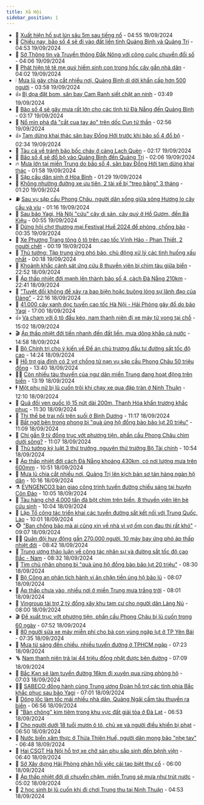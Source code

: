```yaml
---
title: Xã Hội
sidebar_position: 1
---
```


<!-- dantri-xa-hoi:START -->
- 🫣 [Xuất hiện hố sụt lún sâu 5m sau tiếng nổ](https://dantri.com.vn/xa-hoi/xuat-hien-ho-sut-lun-sau-5m-sau-tieng-no-20240919114035791.htm) - 04:55 19/09/2024
- 💼 [Chiều nay, bão số 4 sẽ đi vào đất liền tỉnh Quảng Bình và Quảng Trị](https://dantri.com.vn/xa-hoi/chieu-nay-bao-so-4-se-di-vao-dat-lien-tinh-quang-binh-va-quang-tri-20240919115221469.htm) - 04:53 19/09/2024
- 🎊 [Sở Thông tin và Truyền thông Đắk Nông với công cuộc chuyển đổi số](https://dantri.com.vn/xa-hoi/so-thong-tin-va-truyen-thong-dak-nong-voi-cong-cuoc-chuyen-doi-so-20240919103546409.htm) - 04:06 19/09/2024
- 🙉 [Phát hiện tê tê mẹ quý hiếm sinh con trong hốc cây gần nhà dân](https://dantri.com.vn/xa-hoi/phat-hien-te-te-me-quy-hiem-sinh-con-trong-hoc-cay-gan-nha-dan-20240919091127053.htm) - 04:02 19/09/2024
- 🕯 [Mưa lũ gây chia cắt nhiều nơi, Quảng Bình di dời khẩn cấp hơn 500 người](https://dantri.com.vn/xa-hoi/mua-lu-gay-chia-cat-nhieu-noi-quang-binh-di-doi-khan-cap-hon-500-nguoi-20240919100446245.htm) - 03:58 19/09/2024
- 👍 [Bị dọa đặt bom, sân bay Cam Ranh siết chặt an ninh](https://dantri.com.vn/xa-hoi/bi-doa-dat-bom-san-bay-cam-ranh-siet-chat-an-ninh-20240919101812366.htm) - 03:49 19/09/2024
- 🤖 [Bão số 4 sẽ gây mưa rất lớn cho các tỉnh từ Đà Nẵng đến Quảng Bình](https://dantri.com.vn/xa-hoi/bao-so-4-se-gay-mua-rat-lon-cho-cac-tinh-tu-da-nang-den-quang-binh-20240919100425678.htm) - 03:17 19/09/2024
- 🙉 [Nổ mìn phá đá &quot;cắt cua tay áo&quot; trên dốc Cun tử thần](https://dantri.com.vn/xa-hoi/no-min-pha-da-cat-cua-tay-ao-tren-doc-cun-tu-than-20240919090811928.htm) - 02:56 19/09/2024
- 👍 [Tạm dừng khai thác sân bay Đồng Hới trước khi bão số 4 đổ bộ](https://dantri.com.vn/xa-hoi/tam-dung-khai-thac-san-bay-dong-hoi-truoc-khi-bao-so-4-do-bo-20240919080643808.htm) - 02:34 19/09/2024
- 🗽 [Tàu cá về tránh bão bốc cháy ở cảng Lạch Quèn](https://dantri.com.vn/xa-hoi/tau-ca-ve-tranh-bao-boc-chay-o-cang-lach-quen-20240919081743490.htm) - 02:17 19/09/2024
- 🗽 [Bão số 4 sẽ đổ bộ vào Quảng Bình đến Quảng Trị](https://dantri.com.vn/xa-hoi/bao-so-4-se-do-bo-vao-quang-binh-den-quang-tri-20240919085910521.htm) - 02:06 19/09/2024
- 🔥 [Mưa lớn tại miền Trung do bão số 4, sân bay Đồng Hới tạm dừng khai thác](https://dantri.com.vn/xa-hoi/mua-lon-tai-mien-trung-do-bao-so-4-san-bay-dong-hoi-tam-dung-khai-thac-20240919080057668.htm) - 01:58 19/09/2024
- 🦒 [Sập cầu dân sinh ở Hòa Bình](https://dantri.com.vn/xa-hoi/sap-cau-dan-sinh-o-hoa-binh-20240919081015223.htm) - 01:29 19/09/2024
- 🧐 [Không nhường đường xe ưu tiên, 2 tài xế bị &quot;treo bằng&quot; 3 tháng](https://dantri.com.vn/xa-hoi/khong-nhuong-duong-xe-uu-tien-2-tai-xe-bi-treo-bang-3-thang-20240919081104727.htm) - 01:20 19/09/2024
- ⛽️ [Sau vụ sập cầu Phong Châu, người dân sống giữa sông Hương lo cây cầu vá víu](https://dantri.com.vn/xa-hoi/sau-vu-sap-cau-phong-chau-nguoi-dan-song-giua-song-huong-lo-cay-cau-va-viu-20240919074750941.htm) - 01:16 19/09/2024
- 🚀 [Sau bão Yagi, Hà Nội &quot;cứu&quot; cây di sản, cây quý ở Hồ Gươm, đền Bà Kiệu](https://dantri.com.vn/xa-hoi/sau-bao-yagi-ha-noi-cuu-cay-di-san-cay-quy-o-ho-guom-den-ba-kieu-20240917225132964.htm) - 00:55 19/09/2024
- 🦒 [Dừng hội chợ thương mại Festival Huế 2024 để phòng, chống bão](https://dantri.com.vn/xa-hoi/dung-hoi-cho-thuong-mai-festival-hue-2024-de-phong-chong-bao-20240919052545685.htm) - 00:35 19/09/2024
- 🦅 [Xe Phương Trang tông ô tô trên cao tốc Vĩnh Hảo - Phan Thiết, 2 người chết](https://dantri.com.vn/xa-hoi/xe-phuong-trang-tong-o-to-tren-cao-toc-vinh-hao-phan-thiet-2-nguoi-chet-20240919070849688.htm) - 00:19 19/09/2024
- 🚀 [Thủ tướng: Tập trung ứng phó bão, chủ động xử lý các tình huống xấu nhất](https://dantri.com.vn/xa-hoi/thu-tuong-tap-trung-ung-pho-bao-chu-dong-xu-ly-cac-tinh-huong-xau-nhat-20240919070521098.htm) - 00:18 19/09/2024
- 🦅 [Khoảnh khắc cảnh sát ứng cứu 8 thuyền viên bị chìm tàu giữa biển](https://dantri.com.vn/xa-hoi/khoanh-khac-canh-sat-ung-cuu-8-thuyen-vien-bi-chim-tau-giua-bien-20240918220939607.htm) - 22:52 18/09/2024
- 🤠 [Áp thấp nhiệt đới mạnh lên thành bão số 4, cách Đà Nẵng 210km](https://dantri.com.vn/xa-hoi/ap-thap-nhiet-doi-manh-len-thanh-bao-so-4-cach-da-nang-210km-20240919053348550.htm) - 22:41 18/09/2024
- 💄 [&quot;Tuyệt đối không để xảy ra bao biện hoặc buông lỏng sự lãnh đạo của Đảng&quot;](https://dantri.com.vn/xa-hoi/tuyet-doi-khong-de-xay-ra-bao-bien-hoac-buong-long-su-lanh-dao-cua-dang-20240918120513092.htm) - 22:16 18/09/2024
- 🥷 [41.000 cây xanh dọc tuyến cao tốc Hà Nội - Hải Phòng gãy đổ do bão Yagi](https://dantri.com.vn/xa-hoi/41000-cay-xanh-doc-tuyen-cao-toc-ha-noi-hai-phong-gay-do-do-bao-yagi-20240918171454247.htm) - 17:00 18/09/2024
- 👍 [Va chạm với ô tô đầu kéo, nam thanh niên đi xe máy tử vong tại chỗ](https://dantri.com.vn/xa-hoi/va-cham-voi-o-to-dau-keo-nam-thanh-nien-di-xe-may-tu-vong-tai-cho-20240918212414169.htm) - 15:02 18/09/2024
- 🎬 [Áp thấp nhiệt đới tiến nhanh đến đất liền, mưa dông khắp cả nước](https://dantri.com.vn/xa-hoi/ap-thap-nhiet-doi-tien-nhanh-den-dat-lien-mua-dong-khap-ca-nuoc-20240918214000510.htm) - 14:58 18/09/2024
- 🦒 [Bộ Chính trị cho ý kiến về Đề án chủ trương đầu tư đường sắt tốc độ cao](https://dantri.com.vn/xa-hoi/bo-chinh-tri-cho-y-kien-ve-de-an-chu-truong-dau-tu-duong-sat-toc-do-cao-20240918212410638.htm) - 14:24 18/09/2024
- 🌊 [Hỗ trợ gia đình có 2 vợ chồng tử nạn vụ sập cầu Phong Châu 50 triệu đồng](https://dantri.com.vn/xa-hoi/ho-tro-gia-dinh-co-2-vo-chong-tu-nan-vu-sap-cau-phong-chau-50-trieu-dong-20240918202517184.htm) - 13:40 18/09/2024
- 🧑‍💻 [Còn nhiều tàu thuyền của ngư dân miền Trung đang hoạt động trên biển](https://dantri.com.vn/xa-hoi/con-nhieu-tau-thuyen-cua-ngu-dan-mien-trung-dang-hoat-dong-tren-bien-20240918184718580.htm) - 13:19 18/09/2024
- 🕴 [Một phụ nữ bị lũ cuốn trôi khi chạy xe qua đập tràn ở Ninh Thuận](https://dantri.com.vn/xa-hoi/mot-phu-nu-bi-lu-cuon-troi-khi-chay-xe-qua-dap-tran-o-ninh-thuan-20240918170257944.htm) - 12:10 18/09/2024
- 🤔 [Quả đồi ven quốc lộ 15 nứt dài 200m, Thanh Hóa khẩn trương khắc phục](https://dantri.com.vn/xa-hoi/qua-doi-ven-quoc-lo-15-nut-dai-200m-thanh-hoa-khan-truong-khac-phuc-20240918181827570.htm) - 11:30 18/09/2024
- 💄 [Thi thể bé trai nổi trên suối ở Bình Dương](https://dantri.com.vn/xa-hoi/thi-the-be-trai-noi-tren-suoi-o-binh-duong-20240918175805409.htm) - 11:17 18/09/2024
- 🧠 [Bất ngờ bên trong phong bì &quot;quà ủng hộ đồng bào bão lụt 20 triệu&quot;](https://dantri.com.vn/xa-hoi/bat-ngo-ben-trong-phong-bi-qua-ung-ho-dong-bao-bao-lut-20-trieu-20240918175344352.htm) - 11:09 18/09/2024
- 🦣 [Chi gần 9 tỷ đồng trục vớt phương tiện, phần cầu Phong Châu chìm dưới sông?](https://dantri.com.vn/xa-hoi/chi-gan-9-ty-dong-truc-vot-phuong-tien-phan-cau-phong-chau-chim-duoi-song-20240918174115082.htm) - 11:07 18/09/2024
- 💫 [Thủ tướng kỷ luật 3 thứ trưởng, nguyên thứ trưởng Bộ Tài chính](https://dantri.com.vn/xa-hoi/thu-tuong-ky-luat-3-thu-truong-nguyen-thu-truong-bo-tai-chinh-20240918174522696.htm) - 10:54 18/09/2024
- 🚀 [Áp thấp nhiệt đới cách Đà Nẵng khoảng 430km, có nơi lượng mưa trên 600mm](https://dantri.com.vn/xa-hoi/ap-thap-nhiet-doi-cach-da-nang-khoang-430km-co-noi-luong-mua-tren-600mm-20240918173510052.htm) - 10:51 18/09/2024
- 🤔 [Mưa lũ chia cắt nhiều nơi, Quảng Trị lên kịch bản sơ tán hàng ngàn hộ dân](https://dantri.com.vn/xa-hoi/mua-lu-chia-cat-nhieu-noi-quang-tri-len-kich-ban-so-tan-hang-ngan-ho-dan-20240918093011720.htm) - 10:16 18/09/2024
- ⚗️ [EVNGENCO3 bàn giao công trình tuyến đường chiếu sáng tại huyện Côn Đảo](https://dantri.com.vn/xa-hoi/evngenco3-ban-giao-cong-trinh-tuyen-duong-chieu-sang-tai-huyen-con-dao-20240918163842641.htm) - 10:05 18/09/2024
- 🫶 [Tàu hàng chở 4.000 tấn đá bột chìm trên biển, 8 thuyền viên lên bè cứu sinh](https://dantri.com.vn/xa-hoi/tau-hang-cho-4000-tan-da-bot-chim-tren-bien-8-thuyen-vien-len-be-cuu-sinh-20240918164200658.htm) - 10:04 18/09/2024
- 🌮 [Lập Tổ công tác triển khai các tuyến đường sắt kết nối với Trung Quốc, Lào](https://dantri.com.vn/xa-hoi/lap-to-cong-tac-trien-khai-cac-tuyen-duong-sat-ket-noi-voi-trung-quoc-lao-20240918165739243.htm) - 10:01 18/09/2024
- 🐵 [&quot;Ban chống bão mà ai cũng xin về nhà vì vợ ốm con đau thì rất khó&quot;](https://dantri.com.vn/xa-hoi/ban-chong-bao-ma-ai-cung-xin-ve-nha-vi-vo-om-con-dau-thi-rat-kho-20240918152453534.htm) - 09:07 18/09/2024
- 🧑‍🏫 [Quân đội huy động gần 270.000 người, 10 máy bay ứng phó áp thấp nhiệt đới](https://dantri.com.vn/xa-hoi/quan-doi-huy-dong-gan-270000-nguoi-10-may-bay-ung-pho-ap-thap-nhiet-doi-20240918152246694.htm) - 08:42 18/09/2024
- 💫 [Trung ương thảo luận về công tác nhân sự và đường sắt tốc độ cao Bắc - Nam](https://dantri.com.vn/xa-hoi/trung-uong-thao-luan-ve-cong-tac-nhan-su-va-duong-sat-toc-do-cao-bac-nam-20240918152900562.htm) - 08:32 18/09/2024
- 🦩 [Tìm chủ nhân phong bì &quot;quà ủng hộ đồng bào bão lụt 20 triệu&quot;](https://dantri.com.vn/xa-hoi/tim-chu-nhan-phong-bi-qua-ung-ho-dong-bao-bao-lut-20-trieu-20240918145803830.htm) - 08:30 18/09/2024
- 🦄 [Bộ Công an phân tích hành vi ăn chặn tiền ủng hộ bão lũ](https://dantri.com.vn/phap-luat/bo-cong-an-phan-tich-hanh-vi-an-chan-tien-ung-ho-bao-lu-20240918145605281.htm) - 08:07 18/09/2024
- 💂 [Áp thấp chưa vào, nhiều nơi ở miền Trung mưa trắng trời](https://dantri.com.vn/xa-hoi/ap-thap-chua-vao-nhieu-noi-o-mien-trung-mua-trang-troi-20240918142221650.htm) - 08:01 18/09/2024
- 💄 [Vingroup tài trợ 2 tỷ đồng xây khu tạm cư cho người dân Làng Nủ](https://dantri.com.vn/xa-hoi/vingroup-tai-tro-2-ty-dong-xay-khu-tam-cu-cho-nguoi-dan-lang-nu-20240918220622238.htm) - 08:00 18/09/2024
- 🎬 [Đề xuất trục vớt phương tiện, phần cầu Phong Châu bị lũ cuốn trong 60 ngày](https://dantri.com.vn/xa-hoi/de-xuat-truc-vot-phuong-tien-phan-cau-phong-chau-bi-lu-cuon-trong-60-ngay-20240918144112550.htm) - 07:52 18/09/2024
- 👀 [80 người sửa xe máy miễn phí cho bà con vùng ngập lụt ở TP Yên Bái](https://dantri.com.vn/xa-hoi/80-nguoi-sua-xe-may-mien-phi-cho-ba-con-vung-ngap-lut-o-tp-yen-bai-20240918142518549.htm) - 07:35 18/09/2024
- 💃 [Mưa từ sáng đến chiều, nhiều tuyến đường ở TPHCM ngập](https://dantri.com.vn/xa-hoi/mua-tu-sang-den-chieu-nhieu-tuyen-duong-o-tphcm-ngap-20240918135441891.htm) - 07:23 18/09/2024
- 🪜 [Nam thanh niên trả lại 44 triệu đồng nhặt được bên đường](https://dantri.com.vn/xa-hoi/nam-thanh-nien-tra-lai-44-trieu-dong-nhat-duoc-ben-duong-20240918140014329.htm) - 07:09 18/09/2024
- 📝 [Bắc Kạn sẽ làm tuyến đường 16km đi xuyên qua rừng phòng hộ](https://dantri.com.vn/xa-hoi/bac-kan-se-lam-tuyen-duong-16km-di-xuyen-qua-rung-phong-ho-20240918135654359.htm) - 07:03 18/09/2024
- 🧑‍💻 [SABECO đồng hành cùng Trung ương Đoàn hỗ trợ các tỉnh phía Bắc khắc phục sau bão Yagi](https://dantri.com.vn/xa-hoi/sabeco-dong-hanh-cung-trung-uong-doan-ho-tro-cac-tinh-phia-bac-khac-phuc-sau-bao-yagi-20240918135235206.htm) - 07:01 18/09/2024
- 👺 [Dông lốc làm tốc mái nhiều nhà dân, Quảng Ngãi cấm tàu thuyền ra biển](https://dantri.com.vn/xa-hoi/dong-loc-lam-toc-mai-nhieu-nha-dan-quang-ngai-cam-tau-thuyen-ra-bien-20240918132715369.htm) - 06:56 18/09/2024
- 🌮 [&quot;Bàn chông&quot; kim tiêm trong khu vực đất giải tỏa ở Đà Lạt](https://dantri.com.vn/xa-hoi/ban-chong-kim-tiem-trong-khu-vuc-dat-giai-toa-o-da-lat-20240918124641441.htm) - 06:53 18/09/2024
- 🤭 [Cho người dưới 18 tuổi mượn ô tô, chủ xe và người điều khiển bị phạt](https://dantri.com.vn/xa-hoi/cho-nguoi-duoi-18-tuoi-muon-o-to-chu-xe-va-nguoi-dieu-khien-bi-phat-20240918124340774.htm) - 06:50 18/09/2024
- 💪 [Nước biển xâm thực ở Thừa Thiên Huế, người dân mong bão &quot;nhẹ tay&quot;](https://dantri.com.vn/xa-hoi/nuoc-bien-xam-thuc-o-thua-thien-hue-nguoi-dan-mong-bao-nhe-tay-20240918121158736.htm) - 06:48 18/09/2024
- 🧰 [Hai CSGT Hà Nội hỗ trợ xe chở sản phụ sắp sinh đến bệnh viện](https://dantri.com.vn/xa-hoi/hai-csgt-ha-noi-ho-tro-xe-cho-san-phu-sap-sinh-den-benh-vien-20240918131148913.htm) - 06:40 18/09/2024
- 🤡 [Sở Xây dựng Hải Phòng phản hồi việc cải tạo biệt thự cổ](https://dantri.com.vn/xa-hoi/so-xay-dung-hai-phong-phan-hoi-viec-cai-tao-biet-thu-co-20240918112639169.htm) - 06:00 18/09/2024
- 🦆 [Áp thấp nhiệt đới di chuyển chậm, miền Trung sẽ mưa như trút nước](https://dantri.com.vn/xa-hoi/ap-thap-nhiet-doi-di-chuyen-cham-mien-trung-se-mua-nhu-trut-nuoc-20240918115343251.htm) - 05:02 18/09/2024
- 🦍 [2 học sinh bị lũ cuốn khi đi chơi Trung thu tại Ninh Thuận](https://dantri.com.vn/xa-hoi/2-hoc-sinh-bi-lu-cuon-khi-di-choi-trung-thu-tai-ninh-thuan-20240918110642645.htm) - 04:53 18/09/2024<!-- dantri-xa-hoi:END -->
